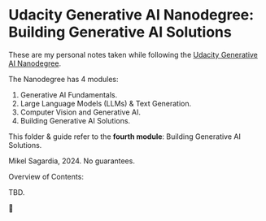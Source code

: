 # Udacity Generative AI Nanodegree: Building Generative AI Solutions

These are my personal notes taken while following the [Udacity Generative AI Nanodegree](https://www.udacity.com/course/generative-ai--nd608).

The Nanodegree has 4 modules:

1. Generative AI Fundamentals.
2. Large Language Models (LLMs) & Text Generation.
3. Computer Vision and Generative AI.
4. Building Generative AI Solutions.

This folder & guide refer to the **fourth module**: Building Generative AI Solutions.

Mikel Sagardia, 2024.
No guarantees.

Overview of Contents:

TBD.

:construction:
